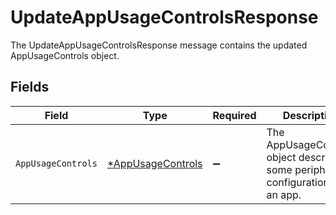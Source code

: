 # UpdateAppUsageControlsResponse

 The UpdateAppUsageControlsResponse message contains the updated AppUsageControls object.



## Fields

| Field                                                                             | Type                                                                              | Required                                                                          | Description                                                                       |
| --------------------------------------------------------------------------------- | --------------------------------------------------------------------------------- | --------------------------------------------------------------------------------- | --------------------------------------------------------------------------------- |
| `AppUsageControls`                                                                | [*AppUsageControls](../../models/shared/appusagecontrols.md)                      | :heavy_minus_sign:                                                                |  The AppUsageControls object describes some peripheral configuration for an app.<br/> |